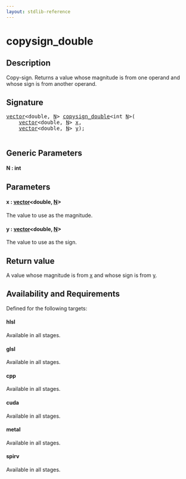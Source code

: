 ```yaml
---
layout: stdlib-reference
---
```


# copysign\_double

## Description

Copy-sign. Returns a value whose magnitude is from one operand and whose sign is from another operand.



## Signature 

<pre>
<a href="../types/vector/index.html" class="code_type">vector</a>&lt;<span class="code_keyword">double</span>, <a href="copysign_double.html#decl-N" class="code_var">N</a>&gt; <a href="copysign_double.html">copysign_double</a>&lt;<span class="code_keyword">int</span> <a href="copysign_double.html#decl-N" class="code_var">N</a>&gt;(
    <a href="../types/vector/index.html" class="code_type">vector</a>&lt;<span class="code_keyword">double</span>, <a href="copysign_double.html#decl-N" class="code_var">N</a>&gt; <a href="copysign_double.html#decl-x" class="code_param">x</a>,
    <a href="../types/vector/index.html" class="code_type">vector</a>&lt;<span class="code_keyword">double</span>, <a href="copysign_double.html#decl-N" class="code_var">N</a>&gt; <a href="copysign_double.html#decl-y" class="code_param">y</a>);

</pre>

## Generic Parameters

####  <a id="decl-N"></a>N  : int

## Parameters

####  <a id="decl-x"></a>x  : [vector](../types/vector/index.html)\<double, [N](../types/vector/index.html#decl-N)\>
The value to use as the magnitude.

####  <a id="decl-y"></a>y  : [vector](../types/vector/index.html)\<double, [N](../types/vector/index.html#decl-N)\>
The value to use as the sign.


## Return value
A value whose magnitude is from <span class='code'><a href="copysign_double.html#decl-x" class="code_param">x</a></span> and whose sign is from <span class='code'><a href="copysign_double.html#decl-y" class="code_param">y</a></span>.


## Availability and Requirements

Defined for the following targets:

#### hlsl
Available in all stages.

#### glsl
Available in all stages.

#### cpp
Available in all stages.

#### cuda
Available in all stages.

#### metal
Available in all stages.

#### spirv
Available in all stages.



